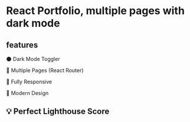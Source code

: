 # React Portfolio, multiple pages with dark mode

## features

🌑 Dark Mode Toggler

📖 Multiple Pages (React Router)

📱 Fully Responsive

🎨 Modern Design

## 💡 Perfect Lighthouse Score

